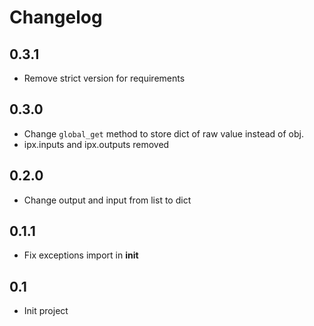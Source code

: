 # Changelog

## 0.3.1

- Remove strict version for requirements

## 0.3.0

- Change `global_get` method to store dict of raw value instead of obj.
- ipx.inputs and ipx.outputs removed

## 0.2.0

- Change output and input from list to dict

## 0.1.1

- Fix exceptions import in __init__

## 0.1

- Init project
